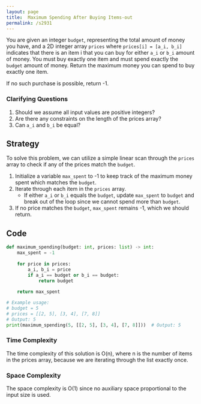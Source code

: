 ```yaml
---
layout: page
title:  Maximum Spending After Buying Items-out
permalink: /s2931
---
```


You are given an integer `budget`, representing the total amount of money you have, and a 2D integer array `prices` where `prices[i] = [a_i, b_i]` indicates that there is an item i that you can buy for either `a_i` or `b_i` amount of money. You must buy exactly one item and must spend exactly the `budget` amount of money. Return the maximum money you can spend to buy exactly one item.

If no such purchase is possible, return -1.

### Clarifying Questions
1. Should we assume all input values are positive integers?
2. Are there any constraints on the length of the prices array?
3. Can `a_i` and `b_i` be equal?

## Strategy

To solve this problem, we can utilize a simple linear scan through the `prices` array to check if any of the prices match the `budget`. 

1. Initialize a variable `max_spent` to -1 to keep track of the maximum money spent which matches the `budget`.
2. Iterate through each item in the `prices` array.
    - If either `a_i` or `b_i` equals the `budget`, update `max_spent` to `budget` and break out of the loop since we cannot spend more than `budget`.
3. If no price matches the `budget`, `max_spent` remains -1, which we should return.

## Code

```python
def maximum_spending(budget: int, prices: list) -> int:
    max_spent = -1
    
    for price in prices:
        a_i, b_i = price
        if a_i == budget or b_i == budget:
            return budget
    
    return max_spent

# Example usage:
# budget = 5
# prices = [[2, 5], [3, 4], [7, 8]]
# Output: 5
print(maximum_spending(5, [[2, 5], [3, 4], [7, 8]]))  # Output: 5
```

### Time Complexity

The time complexity of this solution is O(n), where n is the number of items in the prices array, because we are iterating through the list exactly once.

### Space Complexity

The space complexity is O(1) since no auxiliary space proportional to the input size is used.